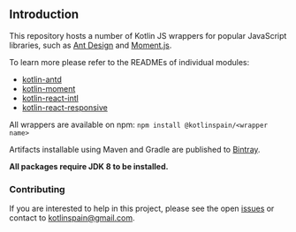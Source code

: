 ## Introduction

This repository hosts a number of Kotlin JS wrappers for popular JavaScript libraries, such as 
[Ant Design](https://ant.design/docs/react/introduce) and [Moment.js](https://momentjs.com/).

To learn more please refer to the READMEs of individual modules:
* [kotlin-antd](kotlin-antd/README.md)
* [kotlin-moment](kotlin-moment/README.md)
* [kotlin-react-intl](kotlin-react-intl/README.md)
* [kotlin-react-responsive](kotlin-react-responsive/README.md)

All wrappers are available on npm: `npm install @kotlinspain/<wrapper name>`

Artifacts installable using Maven and Gradle are published to [Bintray](https://dl.bintray.com/kotlinspain/kotlin-js-wrappers).

**All packages require JDK 8 to be installed.**

### Contributing

If you are interested to help in this project, please see the open [issues](https://github.com/kotlinspain/kotlin-js-wrappers/issues) 
or contact to [kotlinspain@gmail.com](mailto:kotlinspain@gmail.com).
